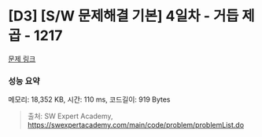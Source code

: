 # [D3] [S/W 문제해결 기본] 4일차 - 거듭 제곱 - 1217 

[문제 링크](https://swexpertacademy.com/main/code/problem/problemDetail.do?contestProbId=AV14dUIaAAUCFAYD) 

### 성능 요약

메모리: 18,352 KB, 시간: 110 ms, 코드길이: 919 Bytes



> 출처: SW Expert Academy, https://swexpertacademy.com/main/code/problem/problemList.do